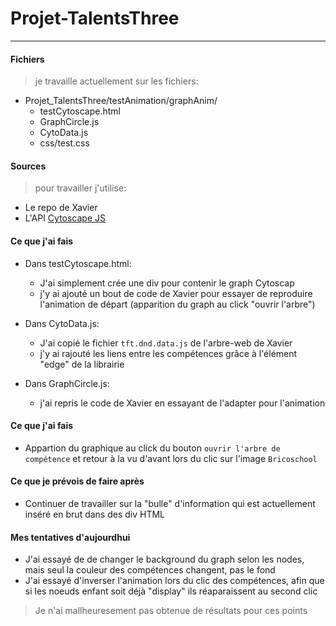 
 # Projet-TalentsThree

---


#### Fichiers

> je travaille actuellement sur les fichiers:
* Projet_TalentsThree/testAnimation/graphAnim/
  * testCytoscape.html
  * GraphCircle.js
  * CytoData.js
  * css/test.css
 

 #### Sources

> pour travailler j'utilise:
  * Le repo de Xavier
  * L'API [Cytoscape JS](http://js.cytoscape.org/)
  
 #### Ce que j'ai fais

 * Dans testCytoscape.html:
   * J'ai simplement crée une div pour contenir le graph Cytoscap
   * j'y ai ajouté un bout de code de Xavier pour essayer de reproduire l'animation de départ (apparition du graph au click "ouvrir l'arbre")

* Dans CytoData.js:
  * J'ai copié le fichier `tft.dnd.data.js` de l'arbre-web de Xavier 
  * j'y ai rajouté les liens entre les compétences grâce à l'élément "edge" de la librairie

* Dans GraphCircle.js:

  * j'ai repris le code de Xavier en essayant de l'adapter pour l'animation

#### Ce que j'ai fais

* Appartion du graphique au click du bouton `ouvrir l'arbre de compétence` et retour à la vu d'avant lors du clic sur l'image `Bricoschool`

#### Ce que je prévois de faire après

* Continuer de travailler sur la "bulle" d'information qui est actuellement inséré en brut dans des div HTML


#### Mes tentatives d'aujourdhui 

* J'ai essayé de de changer le background du graph selon les nodes, mais seul la couleur des compétences changent, pas le fond
* J'ai essayé d'inverser l'animation lors du clic des compétences, afin que si les noeuds enfant soit déjà "display" ils réaparaissent au second clic

> Je n'ai mallheuresement pas obtenue de résultats pour ces points


 
